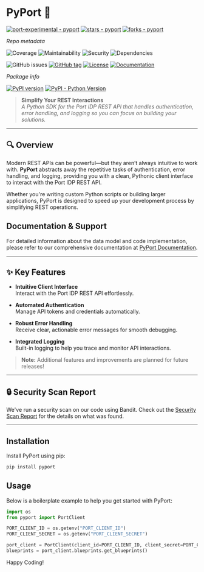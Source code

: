 # PyPort 🚀

[![port-experimental - pyport](https://img.shields.io/static/v1?label=port-experimental&message=pyport&color=blue&logo=github)](https://github.com/port-experimental/pyport)
[![stars - pyport](https://img.shields.io/github/stars/port-experimental/pyport?style=social)](https://github.com/port-experimental/pyport)
[![forks - pyport](https://img.shields.io/github/forks/port-experimental/pyport?style=social)](https://github.com/port-experimental/pyport)


_Repo metadata_

![Coverage](https://img.shields.io/badge/coverage-72.00%25-yellowgreen)
![Maintainability](https://img.shields.io/badge/maintainability-100.0_A-brightgreen)
![Security](https://img.shields.io/badge/security-A-brightgreen)
![Dependencies](https://img.shields.io/badge/dependencies-Passed-brightgreen)

![GitHub issues](https://img.shields.io/github/issues/port-experimental/pyport)
[![GitHub tag](https://img.shields.io/github/tag/port-experimental/pyport?include_prereleases=&sort=semver&color=blue)](https://github.com/port-experimental/pyport/releases/)
[![License](https://img.shields.io/badge/License-MIT-blue)](#license)
[![Documentation](https://img.shields.io/badge/docs-api.getport.io-blue?style=flat)](https://docs.port.io/api-reference/port-api/)

_Package info_

[![PyPI version](https://badge.fury.io/py/pyport.svg)](https://badge.fury.io/py/pyport)
[![PyPI - Python Version](https://img.shields.io/pypi/pyversions/pyport)](https://pypi.org/project/pyport)


> **Simplify Your REST Interactions**  
> _A Python SDK for the Port IDP REST API that handles authentication, error handling, and logging so you can focus on building your solutions._


---

## 🔍 Overview

Modern REST APIs can be powerful—but they aren’t always intuitive to work with. **PyPort** abstracts away the repetitive tasks of authentication, error handling, and logging, providing you with a clean, Pythonic client interface to interact with the Port IDP REST API.

Whether you're writing custom Python scripts or building larger applications, PyPort is designed to speed up your development process by simplifying REST operations.

## Documentation & Support

For detailed information about the data model and code implementation, please refer to our comprehensive documentation at [PyPort Documentation](https://deepwiki.com/port-experimental/PyPort).

---

## ✨ Key Features

- **Intuitive Client Interface**  
  Interact with the Port IDP REST API effortlessly.
  
- **Automated Authentication**  
  Manage API tokens and credentials automatically.
  
- **Robust Error Handling**  
  Receive clear, actionable error messages for smooth debugging.
  
- **Integrated Logging**  
  Built-in logging to help you trace and monitor API interactions.

> **Note:** Additional features and improvements are planned for future releases!

---

##  🔒 Security Scan Report

We've run a security scan on our code using Bandit. Check out the [Security Scan Report](SECURITYSCAN.md) for the details on what was found.

---


## Installation

Install PyPort using pip:

```bash
pip install pyport
```

## Usage
Below is a boilerplate example to help you get started with PyPort:

```python
import os
from pyport import PortClient

PORT_CLIENT_ID = os.getenv("PORT_CLIENT_ID")
PORT_CLIENT_SECRET = os.getenv("PORT_CLIENT_SECRET")

port_client = PortClient(client_id=PORT_CLIENT_ID, client_secret=PORT_CLIENT_SECRET, us_region=True)
blueprints = port_client.blueprints.get_blueprints()
``` 

Happy Coding!


